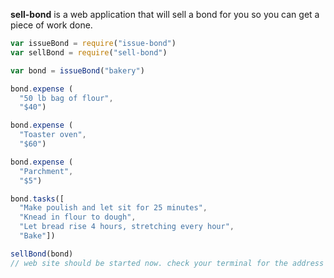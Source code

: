 **sell-bond** is a web application that will sell a bond for you so you can get a piece of work done.
```javascript
var issueBond = require("issue-bond")
var sellBond = require("sell-bond")

var bond = issueBond("bakery")

bond.expense (
  "50 lb bag of flour",
  "$40")

bond.expense (
  "Toaster oven",
  "$60")

bond.expense (
  "Parchment",
  "$5")

bond.tasks([
  "Make poulish and let sit for 25 minutes",
  "Knead in flour to dough",
  "Let bread rise 4 hours, stretching every hour",
  "Bake"])

sellBond(bond)
// web site should be started now. check your terminal for the address 
```
